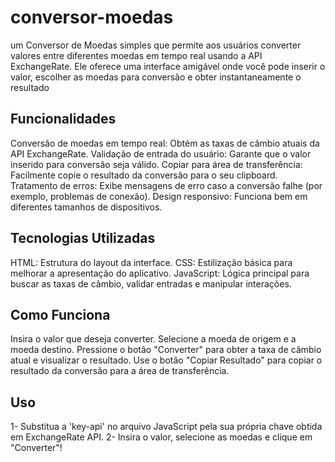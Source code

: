 # conversor-moedas
um Conversor de Moedas simples que permite aos usuários converter valores entre diferentes moedas em tempo real usando a API ExchangeRate. Ele oferece uma interface amigável onde você pode inserir o valor, escolher as moedas para conversão e obter instantaneamente o resultado

## Funcionalidades
Conversão de moedas em tempo real: Obtém as taxas de câmbio atuais da API ExchangeRate.
Validação de entrada do usuário: Garante que o valor inserido para conversão seja válido.
Copiar para área de transferência: Facilmente copie o resultado da conversão para o seu clipboard.
Tratamento de erros: Exibe mensagens de erro caso a conversão falhe (por exemplo, problemas de conexão).
Design responsivo: Funciona bem em diferentes tamanhos de dispositivos.
## Tecnologias Utilizadas
HTML: Estrutura do layout da interface.
CSS: Estilização básica para melhorar a apresentação do aplicativo.
JavaScript: Lógica principal para buscar as taxas de câmbio, validar entradas e manipular interações.
## Como Funciona
Insira o valor que deseja converter.
Selecione a moeda de origem e a moeda destino.
Pressione o botão "Converter" para obter a taxa de câmbio atual e visualizar o resultado.
Use o botão "Copiar Resultado" para copiar o resultado da conversão para a área de transferência.
## Uso
1- Substitua a 'key-api' no arquivo JavaScript pela sua própria chave obtida em ExchangeRate API.
2- Insira o valor, selecione as moedas e clique em "Converter"!
